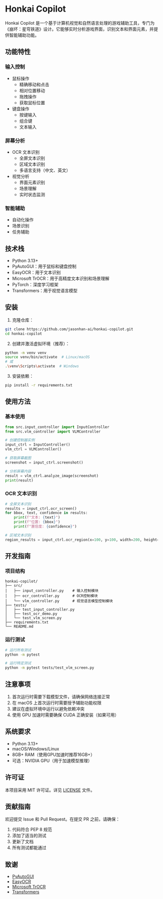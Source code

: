 # Honkai Copilot

Honkai Copilot 是一个基于计算机视觉和自然语言处理的游戏辅助工具，专门为《崩坏：星穹铁道》设计。它能够实时分析游戏界面，识别文本和界面元素，并提供智能辅助功能。

## 功能特性

### 输入控制
- 鼠标操作
  - 精确移动和点击
  - 相对位置移动
  - 拖拽操作
  - 获取鼠标位置
- 键盘操作
  - 按键输入
  - 组合键
  - 文本输入

### 屏幕分析
- OCR 文本识别
  - 全屏文本识别
  - 区域文本识别
  - 多语言支持（中文、英文）
- 视觉分析
  - 界面元素识别
  - 场景理解
  - 实时状态监测

### 智能辅助
- 自动化操作
- 场景识别
- 任务辅助

## 技术栈

- Python 3.13+
- PyAutoGUI：用于鼠标和键盘控制
- EasyOCR：用于文本识别
- Microsoft TrOCR：用于高精度文本识别和场景理解
- PyTorch：深度学习框架
- Transformers：用于视觉语言模型

## 安装

1. 克隆仓库：
```bash
git clone https://github.com/jasonhan-ai/honkai-copilot.git
cd honkai-copilot
```

2. 创建并激活虚拟环境（推荐）：
```bash
python -m venv venv
source venv/bin/activate  # Linux/macOS
# 或
.\venv\Scripts\activate  # Windows
```

3. 安装依赖：
```bash
pip install -r requirements.txt
```

## 使用方法

### 基本使用

```python
from src.input_controller import InputController
from src.vlm_controller import VLMController

# 创建控制器实例
input_ctrl = InputController()
vlm_ctrl = VLMController()

# 获取屏幕截图
screenshot = input_ctrl.screenshot()

# 分析屏幕内容
result = vlm_ctrl.analyze_image(screenshot)
print(result)
```

### OCR 文本识别

```python
# 全屏文本识别
results = input_ctrl.ocr_screen()
for bbox, text, confidence in results:
    print(f"文本: {text}")
    print(f"位置: {bbox}")
    print(f"置信度: {confidence}")

# 区域文本识别
region_results = input_ctrl.ocr_region(x=100, y=100, width=200, height=200)
```

## 开发指南

### 项目结构

```
honkai-copilot/
├── src/
│   ├── input_controller.py    # 输入控制模块
│   ├── ocr_controller.py      # OCR控制模块
│   └── vlm_controller.py      # 视觉语言模型控制模块
├── tests/
│   ├── test_input_controller.py
│   ├── test_ocr_demo.py
│   └── test_vlm_screen.py
├── requirements.txt
└── README.md
```

### 运行测试

```bash
# 运行所有测试
python -m pytest

# 运行特定测试
python -m pytest tests/test_vlm_screen.py
```

## 注意事项

1. 首次运行时需要下载模型文件，请确保网络连接正常
2. 在 macOS 上首次运行时需要授予辅助功能权限
3. 建议在虚拟环境中运行以避免依赖冲突
4. 使用 GPU 加速时需要确保 CUDA 正确安装（如果可用）

## 系统要求

- Python 3.13+
- macOS/Windows/Linux
- 8GB+ RAM（使用GPU加速时推荐16GB+）
- 可选：NVIDIA GPU（用于加速模型推理）

## 许可证

本项目采用 MIT 许可证。详见 [LICENSE](LICENSE) 文件。

## 贡献指南

欢迎提交 Issue 和 Pull Request。在提交 PR 之前，请确保：

1. 代码符合 PEP 8 规范
2. 添加了适当的测试
3. 更新了文档
4. 所有测试都能通过

## 致谢

- [PyAutoGUI](https://github.com/asweigart/pyautogui)
- [EasyOCR](https://github.com/JaidedAI/EasyOCR)
- [Microsoft TrOCR](https://huggingface.co/microsoft/trocr-base-handwritten)
- [Transformers](https://github.com/huggingface/transformers) 